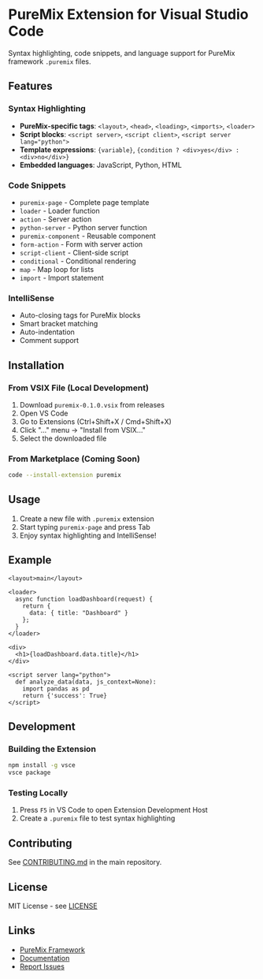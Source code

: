 # PureMix Extension for Visual Studio Code

Syntax highlighting, code snippets, and language support for PureMix framework `.puremix` files.

## Features

### Syntax Highlighting
- **PureMix-specific tags**: `<layout>`, `<head>`, `<loading>`, `<imports>`, `<loader>`
- **Script blocks**: `<script server>`, `<script client>`, `<script server lang="python">`
- **Template expressions**: `{variable}`, `{condition ? <div>yes</div> : <div>no</div>}`
- **Embedded languages**: JavaScript, Python, HTML

### Code Snippets
- `puremix-page` - Complete page template
- `loader` - Loader function
- `action` - Server action
- `python-server` - Python server function
- `puremix-component` - Reusable component
- `form-action` - Form with server action
- `script-client` - Client-side script
- `conditional` - Conditional rendering
- `map` - Map loop for lists
- `import` - Import statement

### IntelliSense
- Auto-closing tags for PureMix blocks
- Smart bracket matching
- Auto-indentation
- Comment support

## Installation

### From VSIX File (Local Development)
1. Download `puremix-0.1.0.vsix` from releases
2. Open VS Code
3. Go to Extensions (Ctrl+Shift+X / Cmd+Shift+X)
4. Click "..." menu → "Install from VSIX..."
5. Select the downloaded file

### From Marketplace (Coming Soon)
```bash
code --install-extension puremix
```

## Usage

1. Create a new file with `.puremix` extension
2. Start typing `puremix-page` and press Tab
3. Enjoy syntax highlighting and IntelliSense!

## Example

```puremix
<layout>main</layout>

<loader>
  async function loadDashboard(request) {
    return {
      data: { title: "Dashboard" }
    };
  }
</loader>

<div>
  <h1>{loadDashboard.data.title}</h1>
</div>

<script server lang="python">
  def analyze_data(data, js_context=None):
    import pandas as pd
    return {'success': True}
</script>
```

## Development

### Building the Extension
```bash
npm install -g vsce
vsce package
```

### Testing Locally
1. Press `F5` in VS Code to open Extension Development Host
2. Create a `.puremix` file to test syntax highlighting

## Contributing

See [CONTRIBUTING.md](../../CONTRIBUTING.md) in the main repository.

## License

MIT License - see [LICENSE](../../LICENSE)

## Links

- [PureMix Framework](https://github.com/tacho87/Puremix)
- [Documentation](https://tacho87.github.io/Puremix)
- [Report Issues](https://github.com/tacho87/Puremix/issues)
